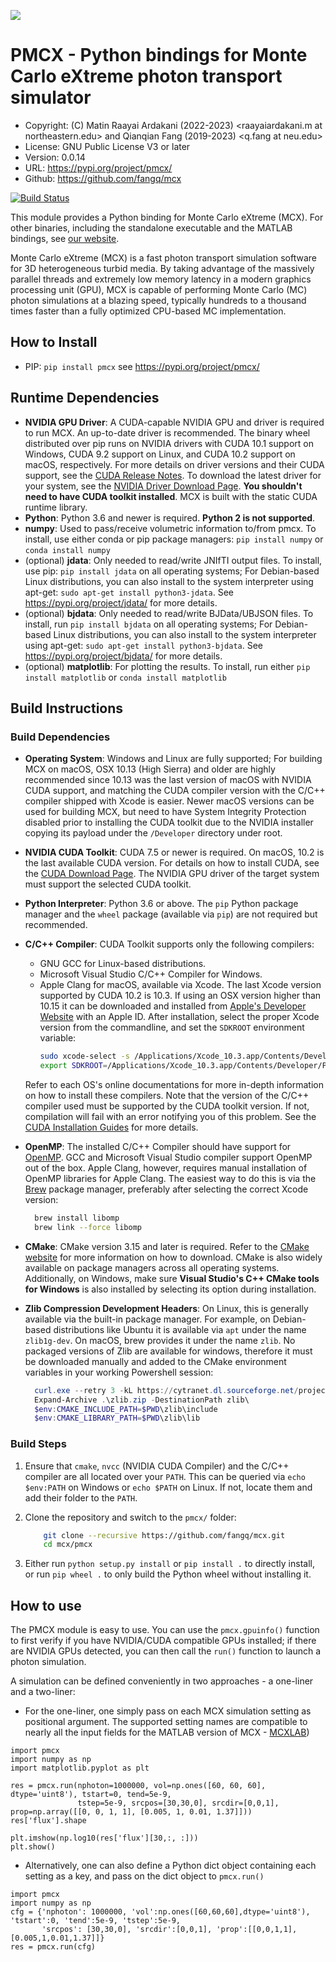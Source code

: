 ![](http://mcx.space/img/mcx18_banner.png)

# PMCX - Python bindings for Monte Carlo eXtreme photon transport simulator

- Copyright: (C) Matin Raayai Ardakani (2022-2023) <raayaiardakani.m at northeastern.edu> 
and Qianqian Fang (2019-2023) <q.fang at neu.edu>
- License: GNU Public License V3 or later
- Version: 0.0.14
- URL: https://pypi.org/project/pmcx/
- Github: https://github.com/fangq/mcx

[![Build Status](https://travis-ci.com/fangq/mcx.svg?branch=master)](https://travis-ci.com/fangq/mcx)

This module provides a Python binding for Monte Carlo eXtreme (MCX).
For other binaries, including the standalone executable and the MATLAB bindings, see [our website](http://mcx.space).

Monte Carlo eXtreme (MCX) is a fast photon transport simulation software for 3D 
heterogeneous turbid media. By taking advantage of the massively parallel 
threads and extremely low memory latency in a modern graphics processing unit 
(GPU), MCX is capable of performing Monte Carlo (MC) photon simulations at a 
blazing speed, typically hundreds to a thousand times faster than a fully 
optimized CPU-based MC implementation.

## How to Install

* PIP: ```pip install pmcx``` see https://pypi.org/project/pmcx/

## Runtime Dependencies
* **NVIDIA GPU Driver**: A CUDA-capable NVIDIA GPU and driver is required to run MCX. An up-to-date driver is recommended.
The binary wheel distributed over pip runs on NVIDIA drivers with CUDA 10.1 support on Windows, CUDA 9.2 support on Linux, and
CUDA 10.2 support on macOS, respectively. For more details on driver versions and their CUDA support, see the 
[CUDA Release Notes](https://docs.nvidia.com/cuda/cuda-toolkit-release-notes/index.html). 
To download the latest driver for your system, see the 
[NVIDIA Driver Download Page](https://www.nvidia.com/download/index.aspx).
**You shouldn't need to have CUDA toolkit installed**. MCX is built with the static CUDA runtime library. 
* **Python**: Python 3.6 and newer is required. **Python 2 is not supported**.
* **numpy**: Used to pass/receive volumetric information to/from pmcx. To install, use either conda or pip 
package managers: `pip install numpy` or `conda install numpy`
* (optional) **jdata**: Only needed to read/write JNIfTI output files. To install, use pip: `pip install jdata` 
on all operating systems; For Debian-based Linux distributions, you can also install to the system interpreter 
using apt-get: `sudo apt-get install python3-jdata`. See https://pypi.org/project/jdata/ for more details. 
* (optional) **bjdata**: Only needed to read/write BJData/UBJSON files. To install, run `pip install bjdata` 
on all operating systems; For Debian-based Linux distributions, you can also install to the system interpreter 
using apt-get: `sudo apt-get install python3-bjdata`. See https://pypi.org/project/bjdata/ for more details. 
* (optional) **matplotlib**: For plotting the results. To install, run either `pip install matplotlib` or
`conda install matplotlib`

## Build Instructions

### Build Dependencies
* **Operating System**: Windows and Linux are fully supported; For building MCX on macOS, OSX 10.13 (High Sierra) and 
older are highly recommended since 10.13 was the last version of macOS with NVIDIA CUDA support, and matching the CUDA 
compiler version with the C/C++ compiler shipped with Xcode is easier. Newer macOS versions can be used for building MCX, 
but need to have System Integrity Protection disabled prior to installing the CUDA toolkit due to the NVIDIA installer copying
its payload under the ```/Developer``` directory under root.
* **NVIDIA CUDA Toolkit**: CUDA 7.5 or newer is required. On macOS, 10.2 is the last available CUDA version.
For details on how to install CUDA, see the [CUDA Download Page](https://developer.nvidia.com/cuda-downloads). 
The NVIDIA GPU driver of the target system must support the selected CUDA toolkit.
* **Python Interpreter**: Python 3.6 or above. The ```pip``` Python package manager and the ```wheel``` package (available
  via ```pip```) are not required but recommended.
* **C/C++ Compiler**: CUDA Toolkit supports only the following compilers:
  * GNU GCC for Linux-based distributions.
  * Microsoft Visual Studio C/C++ Compiler for Windows.
  * Apple Clang for macOS, available via Xcode. The last Xcode version supported by CUDA 10.2 is 10.3. If using an OSX 
  version higher than 10.15 it can be downloaded and installed from [Apple's Developer Website](https://developer.apple.com/download/) 
  with an Apple ID. After installation, select the proper Xcode version from the commandline, and set the ```SDKROOT```
  environment variable:
    ```zsh
    sudo xcode-select -s /Applications/Xcode_10.3.app/Contents/Developer/
    export SDKROOT=/Applications/Xcode_10.3.app/Contents/Developer/Platforms/MacOSX.platform/Developer/SDKs/MacOSX.sdk
    ```
  
  Refer to each OS's online documentations for more in-depth information on how to install these compilers.
  Note that the version of the C/C++ compiler used must be supported by the CUDA toolkit version. If not, compilation
  will fail with an error notifying you of this problem. See the [CUDA Installation Guides](https://developer.nvidia.com/cuda-toolkit-archive)
  for more details.
* **OpenMP**: The installed C/C++ Compiler should have support for [OpenMP](https://www.openmp.org/). 
  GCC and Microsoft Visual Studio compiler support OpenMP out of the box. Apple Clang, however, requires manual 
  installation of OpenMP libraries for Apple Clang. The easiest way to do this is via the [Brew](https://brew.sh/) package
  manager, preferably after selecting the correct Xcode version:
  ```zsh
    brew install libomp
    brew link --force libomp
  ```

* **CMake**: CMake version 3.15 and later is required. Refer to the [CMake website](https://cmake.org/download/) for more information on how to download.
  CMake is also widely available on package managers across all operating systems.
  Additionally, on Windows, make sure **Visual Studio's C++ CMake tools for Windows** is also installed by selecting its option
  during installation.
* **Zlib Compression Development Headers**: On Linux, this is generally available via the built-in package manager. For 
  example, on Debian-based distributions like Ubuntu it is available via ```apt``` under the name ```zlib1g-dev```. On
  macOS, brew provides it under the name ```zlib```. No packaged versions of Zlib are available for windows, therefore it must be
  downloaded manually and added to the CMake environment variables in your working Powershell session:
  ```powershell
    curl.exe --retry 3 -kL https://cytranet.dl.sourceforge.net/project/gnuwin32/zlib/1.2.3/zlib-1.2.3-lib.zip --output zlib.zip
    Expand-Archive .\zlib.zip -DestinationPath zlib\
    $env:CMAKE_INCLUDE_PATH=$PWD\zlib\include
    $env:CMAKE_LIBRARY_PATH=$PWD\zlib\lib
  ```

### Build Steps
1. Ensure that ```cmake```, ```nvcc``` (NVIDIA CUDA Compiler) and the C/C++ compiler are all located over your ```PATH```.
This can be queried via ```echo $env:PATH``` on Windows or ```echo $PATH``` on Linux. If not, locate them and add their folder to the ```PATH```.

2. Clone the repository and switch to the ```pmcx/``` folder:
    ```bash
        git clone --recursive https://github.com/fangq/mcx.git
        cd mcx/pmcx
    ```

3. Either run ```python setup.py install``` or ```pip install .``` to directly install, or run ```pip wheel .``` to only
build the Python wheel without installing it.


## How to use

The PMCX module is easy to use. You can use the `pmcx.gpuinfo()` function to first verify
if you have NVIDIA/CUDA compatible GPUs installed; if there are NVIDIA GPUs detected,
you can then call the `run()` function to launch a photon simulation.

A simulation can be defined conveniently in two approaches - a one-liner and a two-liner:

* For the one-liner, one simply pass on each MCX simulation setting as positional
argument. The supported setting names are compatible to nearly all the input fields
for the MATLAB version of MCX - [MCXLAB](https://github.com/fangq/mcx/blob/master/mcxlab/mcxlab.m))

```python3
import pmcx
import numpy as np
import matplotlib.pyplot as plt

res = pmcx.run(nphoton=1000000, vol=np.ones([60, 60, 60], dtype='uint8'), tstart=0, tend=5e-9, 
               tstep=5e-9, srcpos=[30,30,0], srcdir=[0,0,1], prop=np.array([[0, 0, 1, 1], [0.005, 1, 0.01, 1.37]]))
res['flux'].shape

plt.imshow(np.log10(res['flux'][30,:, :]))
plt.show()
```

* Alternatively, one can also define a Python dict object containing each setting
as a key, and pass on the dict object to `pmcx.run()`

```python3
import pmcx
import numpy as np
cfg = {'nphoton': 1000000, 'vol':np.ones([60,60,60],dtype='uint8'), 'tstart':0, 'tend':5e-9, 'tstep':5e-9,
       'srcpos': [30,30,0], 'srcdir':[0,0,1], 'prop':[[0,0,1,1],[0.005,1,0.01,1.37]]}
res = pmcx.run(cfg)
```

